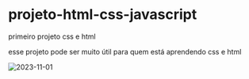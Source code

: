 # projeto-html-css-javascript
primeiro projeto css e html 

esse projeto pode ser muito útil para quem está aprendendo css e html 


![2023-11-01](https://github.com/HevellynOS/lista-front-end/assets/93146115/f13056e8-6840-44b9-84b1-cf40a00296e7)
